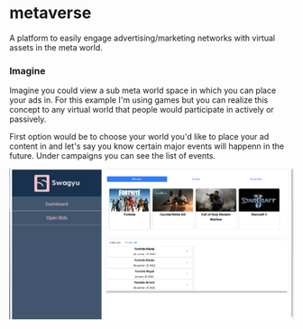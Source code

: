 # metaverse

A platform to easily engage advertising/marketing networks with virtual assets in the meta world.

### Imagine

Imagine you could view a sub meta world space in which you can place your ads in. For this example I'm using games but you can realize this concept to any virtual world that people would participate in actively or passively.

First option would be to choose your world you'd like to place your ad content in and let's say you know certain major events will happenn in the future.  Under campaigns you can see the list of events.

![alt text](https://github.com/mhuon/metaverse/blob/main/images/ss1.png?raw=true)

